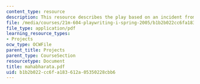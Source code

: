 ```yaml
---
content_type: resource
description: This resource describes the play based on an incident from the Mahabharata.
file: /media/courses/21m-604-playwriting-i-spring-2005/b1b2b022cc6fa183612a05350228cbb6_mahabharata.pdf
file_type: application/pdf
learning_resource_types:
- Projects
ocw_type: OCWFile
parent_title: Projects
parent_type: CourseSection
resourcetype: Document
title: mahabharata.pdf
uid: b1b2b022-cc6f-a183-612a-05350228cbb6
---
```

